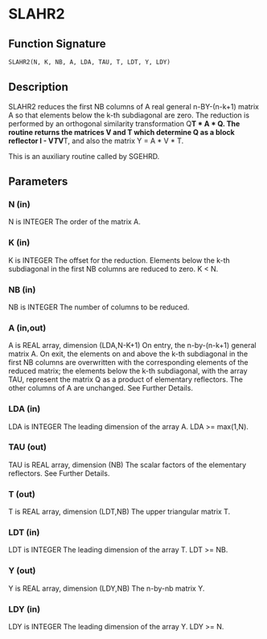 # SLAHR2

## Function Signature

```fortran
SLAHR2(N, K, NB, A, LDA, TAU, T, LDT, Y, LDY)
```

## Description


 SLAHR2 reduces the first NB columns of A real general n-BY-(n-k+1)
 matrix A so that elements below the k-th subdiagonal are zero. The
 reduction is performed by an orthogonal similarity transformation
 Q**T * A * Q. The routine returns the matrices V and T which determine
 Q as a block reflector I - V*T*V**T, and also the matrix Y = A * V * T.

 This is an auxiliary routine called by SGEHRD.

## Parameters

### N (in)

N is INTEGER The order of the matrix A.

### K (in)

K is INTEGER The offset for the reduction. Elements below the k-th subdiagonal in the first NB columns are reduced to zero. K < N.

### NB (in)

NB is INTEGER The number of columns to be reduced.

### A (in,out)

A is REAL array, dimension (LDA,N-K+1) On entry, the n-by-(n-k+1) general matrix A. On exit, the elements on and above the k-th subdiagonal in the first NB columns are overwritten with the corresponding elements of the reduced matrix; the elements below the k-th subdiagonal, with the array TAU, represent the matrix Q as a product of elementary reflectors. The other columns of A are unchanged. See Further Details.

### LDA (in)

LDA is INTEGER The leading dimension of the array A. LDA >= max(1,N).

### TAU (out)

TAU is REAL array, dimension (NB) The scalar factors of the elementary reflectors. See Further Details.

### T (out)

T is REAL array, dimension (LDT,NB) The upper triangular matrix T.

### LDT (in)

LDT is INTEGER The leading dimension of the array T. LDT >= NB.

### Y (out)

Y is REAL array, dimension (LDY,NB) The n-by-nb matrix Y.

### LDY (in)

LDY is INTEGER The leading dimension of the array Y. LDY >= N.

